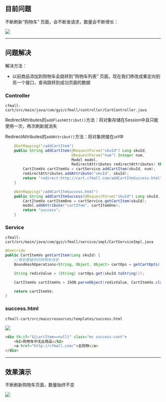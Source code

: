 ## 目前问题

不断刷新“购物车” 页面，会不断发请求，数量会不断增长：

![](https://cfmall-hello.oss-cn-beijing.aliyuncs.com/img/202401/b3905e96d34076b5d4c9c27d6484108a.png#id=AZ5Zh&originHeight=340&originWidth=1357&originalType=binary&ratio=1&rotation=0&showTitle=false&status=done&style=none&title=)

---

## 问题解决

解决方法：

- 以前商品添加到购物车会跳转到“购物车列表” 页面，现在我们修改成重定向到另一个接口，查询跳转到成功页面的数据

### Controller

`cfmall-cart/src/main/java/com/gyz/cfmall/controller/CartController.java`

RedirectAttributes的`addFlashAttribut()`方法：将对象存储在Session中且只能使用一次，再次刷新就消失

RedirectAttributes的`addAttribut()`方法：将对象拼接在url中

```java
    @GetMapping("/addCartItem")
    public String addCartItem(@RequestParam("skuId") Long skuId,
                              @RequestParam("num") Integer num,
                              Model model,
                              RedirectAttributes redirectAttributes) throws ExecutionException, InterruptedException {
        CartItemVo cartItemVo = cartService.addCartItem(skuId, num);
        redirectAttributes.addAttribute("skuId", skuId);
        return "redirect:http://cart.cfmall.com/addCartItmSuccess.html";
    }

    @GetMapping("/addCartItmSuccess.html")
    public String addCartItmSuccess(@RequestParam("skuId") Long skuId, Model model) {
        CartItemVo cartItemOne = cartService.getCartItem(skuId);
        model.addAttribute("cartItem", cartItemOne);
        return "success";
    }
```

### Service

`cfmall-cart/src/main/java/com/gyz/cfmall/service/impl/CartServiceImpl.java`

```java
@Override
public CartItemVo getCartItem(Long skuId) {
    //拿到要操作的购物车信息
    BoundHashOperations<String, Object, Object> cartOps = getCartOpts();

    String redisValue = (String) cartOps.get(skuId.toString());

    CartItemVo cartItemVo = JSON.parseObject(redisValue, CartItemVo.class);

    return cartItemVo;
}
```

### success.html

`cfmall-cart/src/main/resources/templates/success.html`

![](https://cfmall-hello.oss-cn-beijing.aliyuncs.com/img/202401/7e1fec87624fb7d35d24a24446b01f0e.png#id=O0VEr&originHeight=381&originWidth=759&originalType=binary&ratio=1&rotation=0&showTitle=false&status=done&style=none&title=)

```html
<div th:if="${cartItem==null}" class="mc success-cont">
    <h2>购物车中无此商品</h2>
    <a href="http://cfmall.com/">去购物</a>
</div>
```

---

## 效果演示

不断刷新购物车页面，数量始终不变

![](https://cfmall-hello.oss-cn-beijing.aliyuncs.com/img/202401/1d022aef1959488922fb076d7ae58859.gif#id=gUWvu&originHeight=348&originWidth=1048&originalType=binary&ratio=1&rotation=0&showTitle=false&status=done&style=none&title=)
